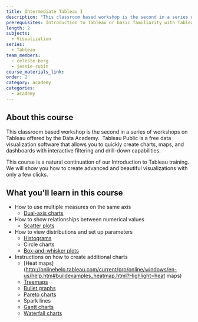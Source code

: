 ```yaml
---
title: Intermediate Tableau I
description: "This classroom based workshop is the second in a series of workshops on Tableau offered by the Data Academy. \_Tableau Public is a free data visualization software that allows you to quickly create charts, maps, and dashboards with interactive filtering and drill-down capabilities."
prerequisites: Introduction to Tableau or basic familiarity with Tableau
length: 2
subjects:
  - Visualization
series:
  - Tableau
team_members:
  - celeste-berg
  - jessie-rubin
course_materials_link:
order: 2
category: academy
categories:
  - academy
---
```



## About this course

This classroom based workshop is the second in a series of workshops on Tableau offered by the Data Academy. &nbsp;Tableau Public is a free data visualization software that allows you to quickly create charts, maps, and dashboards with interactive filtering and drill-down capabilities.

This course is a natural continuation of our Introduction to Tableau training. We will show you how to create advanced and beautiful visualizations with only a few clicks.

## What you'll learn in this course

* How to use multiple measures on the same axis
  * [Dual-axis charts](http://onlinehelp.tableau.com/current/pro/online/windows/en-us/help.htm#multiplemeasures_dualaxes.html%3FTocPath%3DDo%2520More%2520with%2520Views%7CUsing%2520Multiple%2520Measures%7C_____3)
* How to show relationships between numerical values
  * [Scatter plots](http://onlinehelp.tableau.com/current/pro/online/windows/en-us/help.htm#buildexamples_scatter.html%3FTocPath%3DBuilding%2520Data%2520Views%7CBuild-It-Yourself%2520Exercises%7C_____4)
* How to view distributions and set up parameters
  * [Histograms](http://onlinehelp.tableau.com/current/pro/online/windows/en-us/help.htm#buildexamples_histogram.html%3FTocPath%3DBuilding%2520Data%2520Views%7CBuild-It-Yourself%2520Exercises%7C_____6)
  * Circle charts
  * [Box-and-whisker plots](http://onlinehelp.tableau.com/current/pro/online/windows/en-us/help.htm#qs_boxplots.html?)
* Instructions on how to create additional charts
  * [Heat maps](http://onlinehelp.tableau.com/current/pro/online/windows/en-us/help.htm#buildexamples_heatmap.html?Highlight=heat maps)
  * [Treemaps](http://onlinehelp.tableau.com/current/pro/online/windows/en-us/help.htm#buildexamples_treemap.html%3FTocPath%3DBuilding%2520Data%2520Views%7CBuild-It-Yourself%2520Exercises%7C_____9)
  * [Bullet graphs](http://onlinehelp.tableau.com/current/pro/online/windows/en-us/help.htm#reflines_adddistributions_bullet.html)
  * [Pareto charts](http://www.tableau.com/learn/tutorials/on-demand/pareto-charts)
  * Spark lines
  * [Gantt charts](http://onlinehelp.tableau.com/current/pro/online/windows/en-us/help.htm#buildexamples_gantt.html%3FTocPath%3DBuilding%2520Data%2520Views%7CBuild-It-Yourself%2520Exercises%7C_____7)
  * [Waterfall charts](http://www.tableau.com/learn/tutorials/on-demand/waterfall-charts-chart-type)
